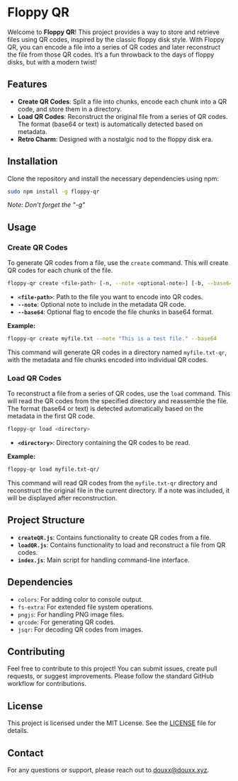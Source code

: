 # Floppy QR

Welcome to **Floppy QR**! This project provides a way to store and retrieve files using QR codes, inspired by the classic floppy disk style. With Floppy QR, you can encode a file into a series of QR codes and later reconstruct the file from those QR codes. It’s a fun throwback to the days of floppy disks, but with a modern twist!

## Features

- **Create QR Codes**: Split a file into chunks, encode each chunk into a QR code, and store them in a directory.
- **Load QR Codes**: Reconstruct the original file from a series of QR codes. The format (base64 or text) is automatically detected based on metadata.
- **Retro Charm**: Designed with a nostalgic nod to the floppy disk era.

## Installation

Clone the repository and install the necessary dependencies using npm:

```sh
sudo npm install -g floppy-qr
```
*Note: Don't forget the "-g"*

## Usage

### Create QR Codes

To generate QR codes from a file, use the `create` command. This will create QR codes for each chunk of the file.

```sh
floppy-qr create <file-path> [-n, --note <optional-note>] [-b, --base64]
```

- **`<file-path>`**: Path to the file you want to encode into QR codes.
- **`--note`**: Optional note to include in the metadata QR code.
- **`--base64`**: Optional flag to encode the file chunks in base64 format.

**Example:**

```sh
floppy-qr create myfile.txt --note "This is a test file." --base64
```

This command will generate QR codes in a directory named `myfile.txt-qr`, with the metadata and file chunks encoded into individual QR codes.

### Load QR Codes

To reconstruct a file from a series of QR codes, use the `load` command. This will read the QR codes from the specified directory and reassemble the file. The format (base64 or text) is detected automatically based on the metadata in the first QR code.

```sh
floppy-qr load <directory>
```

- **`<directory>`**: Directory containing the QR codes to be read.

**Example:**

```sh
floppy-qr load myfile.txt-qr/
```

This command will read QR codes from the `myfile.txt-qr` directory and reconstruct the original file in the current directory. If a note was included, it will be displayed after reconstruction.

## Project Structure

- **`createQR.js`**: Contains functionality to create QR codes from a file.
- **`loadQR.js`**: Contains functionality to load and reconstruct a file from QR codes.
- **`index.js`**: Main script for handling command-line interface.

## Dependencies

- `colors`: For adding color to console output.
- `fs-extra`: For extended file system operations.
- `pngjs`: For handling PNG image files.
- `qrcode`: For generating QR codes.
- `jsqr`: For decoding QR codes from images.

## Contributing

Feel free to contribute to this project! You can submit issues, create pull requests, or suggest improvements. Please follow the standard GitHub workflow for contributions.

## License

This project is licensed under the MIT License. See the [LICENSE](LICENSE) file for details.

## Contact

For any questions or support, please reach out to [douxx@douxx.xyz](mailto:douxx@douxx.xyz).
